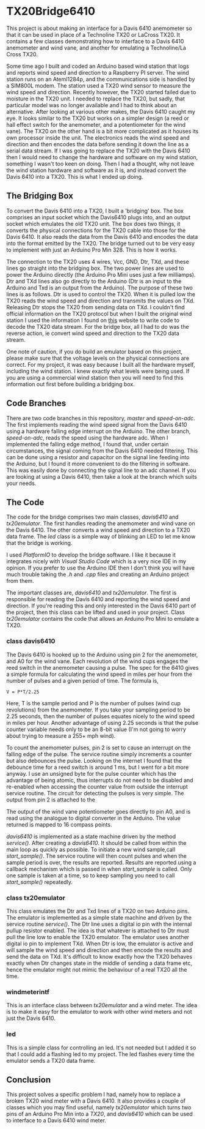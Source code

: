 # TX20Bridge6410
This project is about making an interface for a Davis 6410 anemometer so that it can be used in place of a Technoline TX20 or LaCross TX20. It contains a few classes demonstrating how to interface to a Davis 6410 anemometer and wind vane, and another for emulating a Technoline/La Cross TX20.

 Some time ago I built and coded an Arduino based wind station that logs and reports wind speed and direction to a Raspberry PI server. The wind station runs on an Ateml1284p, and the communications side is handled by a SIM800L modem. The station used a TX20 wind sensor to measure the wind speed and direction.  Recently however, the TX20 started failed due to moisture in the TX20 unit. I needed to replace the TX20, but sadly, that particular model was no longer available and I had to think about an alternative. After looking at various other makes, the Davis 6410 caught my eye. It looks similar to the TX20 but works on a simpler design (a reed or hall effect switch for the anemometer, and a potentiometer for the wind vane). The TX20 on the other hand is a bit more complicated as it houses its own processor inside the unit. The electronics reads the wind speed and direction and then encodes the data before sending it down the line as a serial data stream. If I was going to replace the TX20 with the Davis 6410 then I would need to change the hardware and software on my wind station, something I wasn't too keen on doing. Then I had a thought, why not leave the wind station hardware and software as it is, and instead convert the Davis 6410 into a TX20. This is what I ended up doing.

## The Bridging Box
To convert the Davis 6410 into a TX20, I built a 'bridging' box. The box comprises an input socket which the Davis6410 plugs into, and an output socket which emulates the old TX20 unit. The box does two things, it converts the physical connections for the TX20 cable into those for the Davis 6410. It also reads the data from the Davis 6410 and encodes the data into the format emitted by the TX20. The bridge turned out to be very easy to implement with just an Arduino Pro Min 328. This is how it works.

The connection to the TX20 uses 4 wires, Vcc, GND, Dtr, TXd, and these lines go straight into the bridging box. The two power lines are used to power the Arduino directly (the Arduino Pro Mini uses just a few milliamps). Dtr and TXd lines also go directly to the Arduino (Dtr is an input to the Arduino and Txd is an output from the Arduino). The purpose of these two lines is as follows. Dtr is used to control the TX20. When it is pulled low the TX20 reads the wind speed and direction and transmits the values on TXd. Releasing Dtr stops the TX20 from sending data on TXd. I couldn't find official information on the TX20 protocol but when I built the original wind station I used the information I found on [this](https://app.grammarly.com/ddocs/1246441284) website to write code to decode the TX20 data stream. For the bridge box, all I had to do was the reverse action, ie convert wind speed and direction to the TX20 data stream.

One note of caution, if you do build an emulator based on this project, please make sure that the voltage levels on the physical connections are correct. For my project, it was easy because I built all the hardware myself, including the wind station. I knew exactly what levels were being used. If you are using a commercial wind station then you will need to find this information out first before building a bridging box.

## Code Branches
There are two code branches in this repository, *master* and *speed-on-adc*. The first implements reading the wind speed signal from the Davis 6410 using a hardware falling edge interrupt on the Arduino. The other branch, *speed-on-adc*, reads the speed using the hardware adc. When I implemented the falling edge method, I found that, under certain circumstances, the signal coming from the Davis 6410 needed filtering. This can be done using a resistor and capacitor on the signal line feeding into the Arduino, but I found it more convenient to do the filtering in software. This was easily done by connecting the signal line to an adc channel. If you are looking at using a Davis 6410, then take a look at the branch which suits your needs. 

## The Code
The code for the bridge comprises two main classes, *davis6410* and *tx20emulator*. The first handles reading the anemometer and wind vane on the Davis 6410. The other converts a wind speed and direction to a TX20 data frame. The *led* class is a simple way of blinking an LED to let me know that the bridge is working.

I used *PlatformIO* to develop the bridge software. I like it because it integrates nicely with *Visual Studio Code* which is a very nice IDE in my opinion. If you prefer to use the Arduino IDE then I don't think you will have much trouble taking the *.h* and *.cpp* files and creating an Arduino project from them.

The important classes are, *davis6410* and *tx20emulator*. The first is responsible for reading the Davis 6410 and reporting the wind speed and direction. If you're reading this and only interested in the  Davis 6410 part of the project, then this class can be lifted and used in your project. Class *tx20emulator* contains the code that allows an Arduino Pro Mini to emulate a TX20.

### class davis6410
The Davis 6410 is hooked up to the Arduino using pin 2 for the anemometer, and A0 for the wind vane. Each revolution of the wind cups engages the reed switch in the anemometer causing a pulse. The spec for the 6410 gives a simple formula for calculating the wind speed in miles per hour from the number of pulses and a given period of time. The formula is,
```
V = P*T/2.25
```
Here, T is the sample period and P is the number of pulses (wind cup revolutions) from the anemometer. If you take your sampling period to be 2.25 seconds, then the number of pulses equates nicely to the wind speed in miles per hour. Another advantage of using 2.25 seconds is that the pulse counter variable needs only to be an 8-bit value (I'm not going to worry about trying to measure a 255+ mph wind).

To count the anemometer pulses, pin 2 is set to cause an interrupt on the falling edge of the pulse. The service routine simply increments a counter but also debounces the pulse. Looking on the internet I found that the debounce time for a reed switch is around 1 ms, but I went for a bit more anyway. I use an unsigned byte for the pulse counter which has the advantage of being atomic, thus interrupts do not need to be disabled and re-enabled when accessing the counter value from outside the interrupt service routine. The circuit for detecting the pulses is very simple. The output from pin 2 is attached to the

The output of the wind vane potentiometer goes directly to pin A0, and is read using the analogue to digital converter in the Arduino. The value returned is mapped to 16 compass points.

*davis6410* is implemented as a state machine driven by the method *service()*. After creating a *davis6410*. It should be called from within the main loop as quickly as possible. To initiate a new wind sample,call *start_sample()*. The service routine will then count pulses and when the sample period is over, the results are reported. Results are reported using a callback mechanism which is passed in when *start_sample* is called. Only one sample is taken at a time, so to keep sampling you need to call *start_sample()* repeatedly.

### class tx20emulator
This class emulates the Dtr and Txd lines of a TX20 on two Arduino pins. The emulator is implemented as a simple state machine and driven by the service routine *service()*. The Dtr line uses a digital io pin with the internal pullup resistor enabled. The idea is that whatever is attached to Dtr must pull the line low to enable the TX20 emulator. The emulator uses another digital io pin to implement TXd. When Dtr is low, the emulator is active and will sample the wind speed and direction and then encode the results and send the data on TXd. It's difficult to know exactly how the TX20 behaves exactly when Dtr changes state in the middle of sending a data frame etc, hence the emulator might not mimic the behaviour of a real TX20 all the time.

### windmeterintf
This is an interface class between *tx20emulator* and a wind meter. The idea is to make it easy for the emulator to work with other wind meters and not just the Davis 6410.

### led
This is a simple class for controlling an led. It's not needed but I added it so that I could add a flashing led to my project. The led flashes every time the emulator sends a TX20 data frame.

## Conclusion
This project solves a specific problem I had, namely how to replace a broken TX20 wind meter with a Davis 6410. It also provides a couple of classes which you may find useful, namely *tx20emulator* which turns two pins of an Arduino Pro Min into a *TX20*, and *davis6410* which can be used to interface to a Davis 6410 wind meter.

